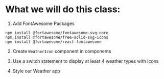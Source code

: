 # What we will do this class:

1. Add FontAwesome Packages

```
npm install @fortawesome/fontawesome-svg-core
npm install @fortawesome/free-solid-svg-icons
npm install @fortawesome/react-fontawesome
```

2. Create `WeatherIcon` component in components

3. Use a switch statement to display at least 4 weather types with icons

4. Style our Weather app
